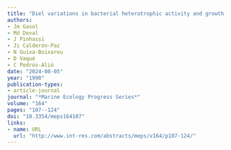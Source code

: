 ```yaml
---
title: "Diel variations in bacterial heterotrophic activity and growth in the northwestern Mediterranean Sea"
authors:
- Jm Gasol
- Md Doval
- J Pinhassi
- Ji Calderón-Paz
- N Guixa-Boixareu
- D Vaqué
- C Pedrós-Alió
date: "2024-08-05"
year: "1998"
publication-types:
- article-journal
journal: "*Marine Ecology Progress Series*"
volume: "164"
pages: "107--124"
doi: "10.3354/meps164107"
links:
- name: URL
  url: "http://www.int-res.com/abstracts/meps/v164/p107-124/"
---
```


